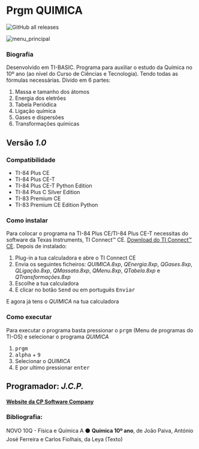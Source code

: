 # Prgm QUIMICA

![GitHub all releases](https://img.shields.io/github/downloads/CPSoftwareC/QUIMICA.8xp/total)

![menu_principal](https://user-images.githubusercontent.com/67112321/100032015-e9a05f80-2dee-11eb-8ba9-0fb89f4899c7.png)

### Biografia

Desenvolvido em TI-BASIC. Programa para auxiliar o estudo da Química no 10º ano (ao nível do Curso de Ciências e Tecnologia). Tendo todas as fórmulas necessárias.
Divido em 6 partes:
1. Massa e tamanho dos átomos
2. Energia dos eletrões
3. Tabela Periódica
4. Ligação química
5. Gases e dispersões
6. Transformações químicas


## Versão _1.0_

### Compatibilidade

- TI-84 Plus CE
- TI-84 Plus CE-T
- TI-84 Plus CE-T Python Edition
- TI-84 Plus C Silver Edition
- TI-83 Premium CE
- TI-83 Premium CE Edition Python

### Como instalar

Para colocar o programa na TI-84 Plus CE/TI-84 Plus CE-T necessitas do software da Texas Instruments, TI Connect™ CE. [Download do TI Connect™ CE](https://education.ti.com/pt/produtos/computer-software/ti-connect-ce-sw). Depois de instalado:

1. Plug-in a tua calculadora e abre o TI Connect CE
2. Envia os seguintes ficheiros: _QUIMICA.8xp_, _QEnergia.8xp_, _QGases.8xp_, _QLigação.8xp_, _QMassata.8xp_, _QMenu.8xp_, _QTabela.8xp_ e _QTransformações.8xp_
3. Escolhe a tua calculadora
4. E clicar no botão <kbd>Send</kbd> ou em português <kbd>Enviar</kbd>

E agora já tens o _QUIMICA_ na tua calculadora

### Como executar

Para executar o programa basta pressionar o <kbd>prgm</kbd> (Menu de programas do TI-OS) e selecionar o programa _QUIMICA_

1. <kbd>prgm</kbd>
2. <kbd>alpha</kbd> + <kbd>9</kbd>
3. Selecionar o <em>QUIMICA</em>
4. E por ultimo pressionar <kbd>enter</kbd>

## Programador: _J.C.P._

#### [Website da CP Software Company](http://cpsoftwarecompany.epizy.com)

### Bibliografia:
NOVO 10Q - Física e Química A ⚫ <strong>Química 10º ano</strong>, de João Paiva, António José Ferreira e Carlos Fiolhais, da Leya (Texto)
